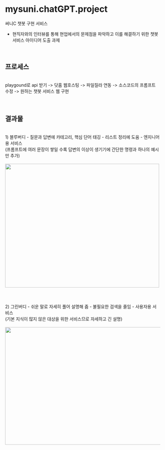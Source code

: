 # mysuni.chatGPT.project

써니C 챗봇 구현 서비스
- 현직자와의 인터뷰를 통해 현업에서의 문제점을 파악하고 이를 해결하기 위한 챗봇 서비스 아이디어 도출 과제
<br>

## 프로세스
<br>
playgound로 api 받기 -> 닷홈 웹호스팅 -> 파일질라 연동 -> 소스코드의 프롬프트 수정 -> 원하는 챗봇 서비스 웹 구현
<br>
<br>
<br>

## 결과물
<br>
1) 블루버디
- 질문과 답변에 카테고리, 핵심 단어 태깅
- 리스트 정리에 도움
- 엔지니어용 서비스
<br>
(프롬프트에 여러 문장이 쌓일 수록 답변의 이상이 생기기에 간단한 명령과 하나의 예시만 추가)
<br>
<br>
<img src="https://github.com/wwinin/mysuni.chatGPT.project/assets/103291492/5d3d43cc-4b7f-4d89-8240-8720aeab23f1.png" width="500" height="400"/>
<br>
<br>
<br>
<br>
2) 그린버디
- 쉬운 말로 자세히 풀어 설명해 줌
- 불필요한 검색을 줄임
- 사용자용 서비스
<br>   
(기본 지식이 많지 않은 대상을 위한 서비스므로 자세하고 긴 설명)
<br>
<br>
<img src="https://github.com/wwinin/mysuni.chatGPT.project/assets/103291492/f331c16e-1b42-46c5-ab2a-8c2a86514e06.png" width="1000" height="380"/>
<br>  
<br>  
<br>
<br>
